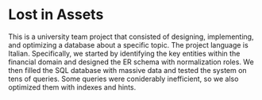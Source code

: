 # Lost in Assets

This is a university team project that consisted of designing, implementing, and optimizing a database about a specific topic. The project language is Italian. Specifically, we started by identifying the key entities within the financial domain and designed the ER schema with normalization roles. We then filled the SQL database with massive data and tested the system on tens of queries. Some queries were coniderably inefficient, so we also optimized them with indexes and hints.
